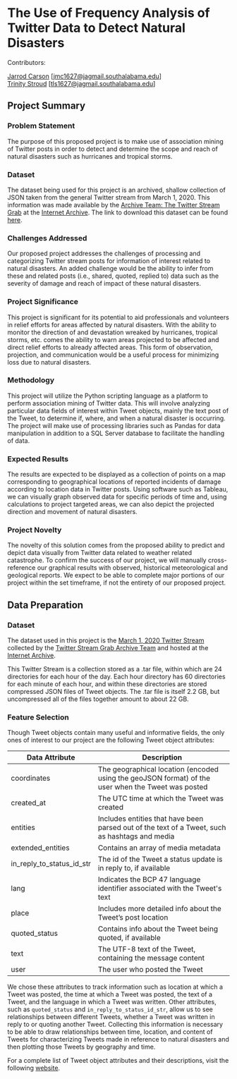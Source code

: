 # The Use of Frequency Analysis of Twitter Data to Detect Natural Disasters

Contributors:

[Jarrod Carson](https://github.com/JarrodCarson) [jmc1627@jagmail.southalabama.edu]\
[Trinity Stroud](https://github.com/trinity-stroud) [tls1627@jagmail.southalabama.edu]

## Project Summary

### Problem Statement

The purpose of this proposed project is to make use of association mining of Twitter posts in order to detect and determine the scope and reach of natural disasters such as hurricanes and tropical storms.

### Dataset

The dataset being used for this project is an archived, shallow collection of JSON taken from the general Twitter stream from March 1, 2020. This information was made available by the [Archive Team: The Twitter Stream Grab](https://archive.org/details/twitterstream) at the [Internet Archive](https://archive.org/index.php). The link to download this dataset can be found [here](https://archive.org/download/archiveteam-twitter-stream-2020-03/twitter_stream_2020_03_01.tar).

### Challenges Addressed

Our proposed project addresses the challenges of processing and categorizing Twitter stream posts for information of interest related to natural disasters. An added challenge would be the ability to infer from these and related posts (i.e., shared, quoted, replied to) data such as the severity of damage and reach of impact of these natural disasters.

### Project Significance

This project is significant for its potential to aid professionals and volunteers in relief efforts for areas affected by natural disasters. With the ability to monitor the direction of and devastation wreaked by hurricanes, tropical storms, etc. comes the ability to warn areas projected to be affected and direct relief efforts to already affected areas. This form of observation, projection, and communication would be a useful process for minimizing loss due to natural disasters.

### Methodology

This project will utilize the Python scripting language as a platform to perform association mining of Twitter data. This will involve analyzing particular data fields of interest within Tweet objects, mainly the text post of the Tweet, to determine if, where, and when a natural disaster is occurring. The project will make use of processing libraries such as Pandas for data manipulation in addition to a SQL Server database to facilitate the handling of data.

### Expected Results

The results are expected to be displayed as a collection of points on a map corresponding to geographical locations of reported incidents of damage according to location data in Twitter posts. Using software such as Tableau, we can visually graph observed data for specific periods of time and, using calculations to project targeted areas, we can also depict the projected direction and movement of natural disasters.

### Project Novelty

The novelty of this solution comes from the proposed ability to predict and depict data visually from Twitter data related to weather related catastrophe. To confirm the success of our project, we will manually cross-reference our graphical results with observed, historical meteorological and geological reports. We expect to be able to complete major portions of our project within the set timeframe, if not the entirety of our proposed project.

## Data Preparation

### Dataset

The dataset used in this project is the [March 1, 2020 Twitter Stream](https://archive.org/download/archiveteam-twitter-stream-2020-03/twitter_stream_2020_03_01.tar) collected by the [Twitter Stream Grab Archive Team](https://archive.org/details/twitterstream) and hosted at the [Internet Archive](https://archive.org/index.php).

This Twitter Stream is a collection stored as a .tar file, within which are 24 directories for each hour of the day. Each hour directory has 60 directories for each minute of each hour, and within these directories are stored compressed JSON files of Tweet objects. The .tar file is itself 2.2 GB, but uncompressed all of the files together amount to about 22 GB.

### Feature Selection

Though Tweet objects contain many useful and informative fields, the only ones of interest to our project are the following Tweet object attributes:

| Data Attribute | Description |
| --- | --- |
| coordinates | The geographical location (encoded using the geoJSON format) of the user when the Tweet was posted |
| created_at | The UTC time at which the Tweet was created |
| entities | Includes entities that have been parsed out of the text of a Tweet, such as hashtags and media |
| extended_entities | Contains an array of media metadata |
| in_reply_to_status_id_str | The id of the Tweet a status update is in reply to, if available |
| lang | Indicates the BCP 47 language identifier associated with the Tweet's text  |
| place | Includes more detailed info about the Tweet’s post location |
| quoted_status | Contains info about the Tweet being quoted, if available |
| text | The UTF-8 text of the Tweet, containing the message content |
| user | The user who posted the Tweet|

We chose these attributes to track information such as location at which a Tweet was posted, the time at which a Tweet was posted, the text of a Tweet, and the language in which a Tweet was written. Other attributes, such as `quoted_status` and `in_reply_to_status_id_str`, allow us to see relationships between different Tweets, whether a Tweet was written in reply to or quoting another Tweet. Collecting this information is necessary to be able to draw relationships between time, location, and content of Tweets for characterizing Tweets made in reference to natural disasters and then plotting those Tweets by geography and time.

For a complete list of Tweet object attributes and their descriptions, visit the following [website](https://developer.twitter.com/en/docs/twitter-api/v1/data-dictionary/overview/tweet-object).

